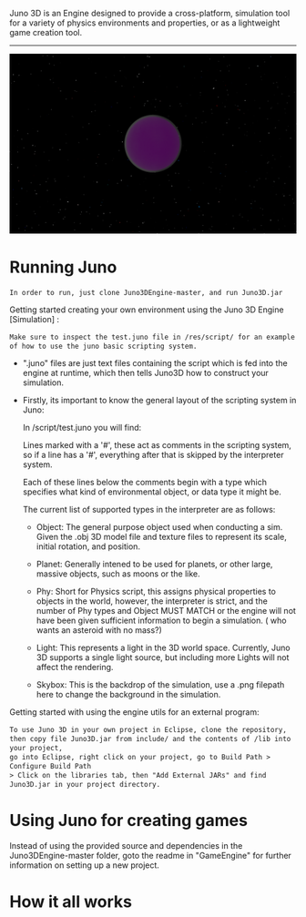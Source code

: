 Juno 3D  is an Engine designed to provide a cross-platform, simulation tool for a variety of physics environments and properties, or as a lightweight game creation tool.
___________________________________________________________________________

![alt text](https://github.com/Dox-Box/Juno3DEngine/blob/master/GameEngine/res/launcher-juno_g.png)

  # Running Juno #
  
    In order to run, just clone Juno3DEngine-master, and run Juno3D.jar 
    
  
  
  
  
  
  




    
Getting started creating your own environment using the Juno 3D Engine [Simulation] :


    Make sure to inspect the test.juno file in /res/script/ for an example of how to use the juno basic scripting system.

- ".juno" files are just text files containing the script which is fed into the engine at runtime, which then tells Juno3D how to construct your simulation.

- Firstly, its important to know the general layout of the scripting system in Juno:
  
  In /script/test.juno you will find: 
  
  Lines marked with a '#', these act as comments in the scripting system, so if a line has a '#', everything after that is skipped by the interpreter system.
  
  Each of these lines below the comments begin with a type which specifies what kind of environmental object, or data type it might be.
  
  The current list of supported types in the interpreter are as follows: 

    
    - Object: The general purpose object used when conducting a sim. Given the .obj 3D model file and texture files to represent its    scale, initial rotation, and position.

    - Planet: Generally intened to be used for planets, or other large, massive objects, such as moons or the like.

    - Phy: Short for Physics script, this assigns physical properties to objects in the world, however, the interpreter is strict, and the number of Phy types and Object MUST MATCH or the engine will not have been given sufficient information to begin a simulation.
    ( who wants an asteroid with no mass?)
    
    - Light: This represents a light in the 3D world space. Currently, Juno 3D supports a single light source, but including more Lights will not affect the rendering.
    
    - Skybox: This is the backdrop of the simulation, use a .png filepath here to change the background in the simulation.








Getting started with using the engine utils for an external program:



    To use Juno 3D in your own project in Eclipse, clone the repository, then copy file Juno3D.jar from include/ and the contents of /lib into your project, 
    go into Eclipse, right click on your project, go to Build Path > Configure Build Path
    > Click on the libraries tab, then "Add External JARs" and find Juno3D.jar in your project directory.
    
    
 # Using Juno for creating games #
Instead of using the provided source and dependencies in the Juno3DEngine-master folder, goto the readme in "GameEngine" for further information on setting up a new project.









# How it all works #







    
